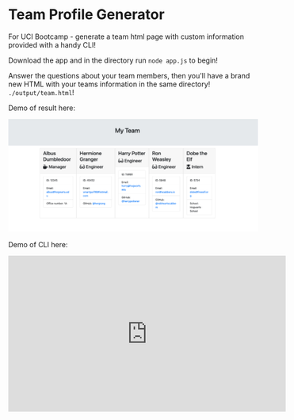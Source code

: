 # Team Profile Generator
For UCI Bootcamp - generate a team html page with custom information provided with a handy CLI!

Download the app and in the directory run `node app.js` to begin!

Answer the questions about your team members, then you'll have a brand new HTML with your teams information in the same directory! `./output/team.html`!

Demo of result here:

<img src="demo.png" />

Demo of CLI here:

<iframe width="560" height="315" src="https://www.youtube.com/embed/3VXD-FYJgVA" frameborder="0" allow="accelerometer; autoplay; clipboard-write; encrypted-media; gyroscope; picture-in-picture" allowfullscreen></iframe>
